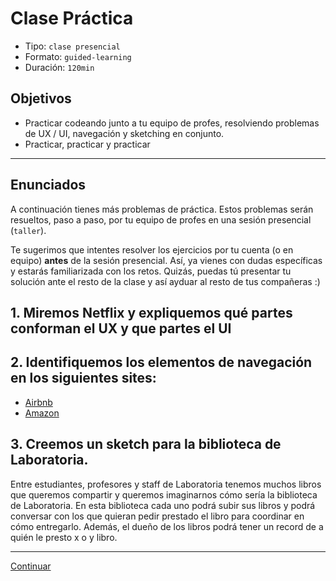 # Clase Práctica
- Tipo: `clase presencial`
- Formato: `guided-learning`
- Duración: `120min`

## Objetivos
- Practicar codeando junto a tu equipo de profes, resolviendo problemas de
UX / UI, navegación y sketching en conjunto.
- Practicar, practicar y practicar
***

## Enunciados
A continuación tienes más problemas de práctica. Estos problemas serán
resueltos, paso a paso, por tu equipo de profes en una sesión
presencial (`taller`).

Te sugerimos que intentes resolver los ejercicios por tu cuenta (o en equipo)
**antes** de la sesión presencial. Así, ya vienes con dudas específicas y
estarás familiarizada con los retos. Quizás, puedas tú presentar tu solución
ante el resto de la clase y así ayduar al resto de tus compañeras :)

## 1. Miremos Netflix y expliquemos qué partes conforman el UX y que partes el UI

<!--

	En este ejercicio reforzaremos los conceptos de la clase en que hablamos de las diferencias entre UX y UI. La idea es generar la discusión en base a una plataforma que las chicas conozcan: Netflix. En Netflix encontramos muchas aspectos que mejoran la experiencia de usuario sin tener que ser necesariamente elementos del UI. Podemos empezar preguntándole a las estudiantes "qué elementos de Netflix creen que son parte del UX y qué elementos el UI"

	Elementos UX: 

	* Poner pausa y seguir en cualquier dispositivo.
	* Que pueda tener 5 tipos de usuarios
	* Que pueda buscar rápidamente la serie que quiero
	* Que me sugiera series/películas basadas en mi historial 
	* Que la calidad del video cambie automáticamente dependiendo de la velocidad de conexión

	Elementos UI:

	* Diseño de los botones
	* Los colores de la marca (negro y rojo)
	* Diseño de los menús
	* Barra de reproducción con botones para subtítulos, episodios, volumen
 	* La forma, tamaño y colores de los covers de las series y películas
	* La barra de avance en el consumo del contenido de una serie / película

-->


## 2. Identifiquemos los elementos de navegación en los siguientes sites:
 
 * [Airbnb](http://airbnb.com)
 * [Amazon](http://amazon.com/)
 

 <!-- 

	Existen muchos elementos de navegación en estos sites. La idea es darles a las estudiantes un rato para que ellas visiten los sites y vayan identificando los elementos. 

	En este link están los elementos principales que identificamos. Sin embargo, se valora mucho la discusión y propuesta de las chicas. 

 -->
 
## 3. Creemos un sketch para la biblioteca de Laboratoria. 

Entre estudiantes, profesores y staff de Laboratoria tenemos muchos libros que queremos compartir y queremos imaginarnos cómo sería la biblioteca de Laboratoria. En esta biblioteca cada uno podrá subir sus libros y podrá conversar con los que quieran pedir prestado el libro para coordinar en cómo entregarlo. Además, el dueño de los libros podrá tener un record de a quién le presto x o y libro.  

<!--
	La idea de este ejercicio es practicar entre todos el sketching de productos. No hay una solución perfecta, lo que buscamos es generar ideas bajo una premisa y buscar que vayan practicando el sketching, sin dejar de lado los conceptos ya aprendidos como navegación.
-->

***
[Continuar]( )